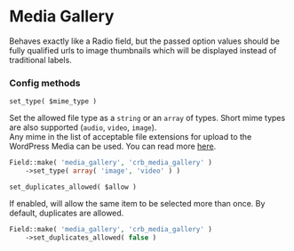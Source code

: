# Media Gallery

Behaves exactly like a Radio field, but the passed option values should be fully qualified urls to image thumbnails which will be displayed instead of traditional labels.

### Config methods

`set_type( $mime_type )`

Set the allowed file type as a `string` or an `array` of types. Short mime types are also supported (`audio`, `video`, `image`).  
Any mime in the list of acceptable file extensions for upload to the WordPress Media can be used. You can read more [here](https://codex.wordpress.org/Plugin_API/Filter_Reference/upload_mimes).

```php
Field::make( 'media_gallery', 'crb_media_gallery' )
    ->set_type( array( 'image', 'video' ) )
```

`set_duplicates_allowed( $allow )`

If enabled, will allow the same item to be selected more than once. By default, duplicates are allowed.

```php
Field::make( 'media_gallery', 'crb_media_gallery' )
    ->set_duplicates_allowed( false )
```